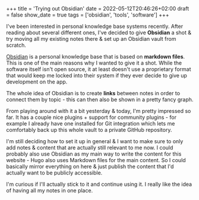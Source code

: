 +++
title = 'Trying out Obsidian'
date = 2022-05-12T20:46:26+02:00
draft = false
show_date = true
tags = ['obsidian', 'tools', 'software']
+++

I've been interested in personal knowledge base systems recently. After reading about several different ones, I've decided to give **Obsidian** a shot & try moving all my existing notes there & set up an Obsidian vault from scratch.
<!--more-->
[Obsidian](https://obsidian.md) is a personal knowledge base that is based on **markdown files**. This is one of the main reasons why I wanted to give it a shot. While the software itself isn't open source, it at least doesn't use a proprietary format that would keep me locked into their system if they ever decide to give up development on the app.

The whole idea of Obsidian is to create **links** between notes in order to connect them by topic - this can then also be shown in a pretty fancy graph.

From playing around with it a bit yesterday & today, I'm pretty impressed so far. It has a couple nice plugins + support for community plugins - for example I already have one installed for Git integration which lets me comfortably back up this whole vault to a private GitHub repository.

I'm still deciding how to set it up in general & I want to make sure to only add notes & content that are actually still relevant to me now. I could probably also use Obsidian as my main way to write the content for this website - Hugo also uses Markdown files for the main content. So I could basically mirror everything on here & just publish the content that I'd actually want to be publicly accessible.

I'm curious if I'll actually stick to it and continue using it. I really like the idea of having all my notes in one place.
